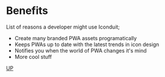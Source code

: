 # Benefits

List of reasons a developer might use Iconduit;

- Create many branded PWA assets programatically
- Keeps PWAs up to date with the latest trends in icon design
- Notifies you when the world of PWA changes it's mind
- More cool stuff

[UP](../)

